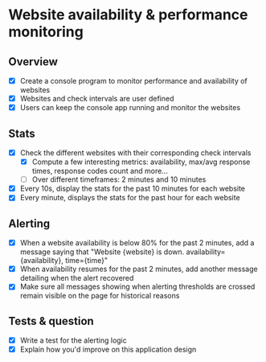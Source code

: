 # Website availability & performance monitoring

## Overview

- [x] Create a console program to monitor performance and availability of websites
- [x] Websites and check intervals are user defined
- [x] Users can keep the console app running and monitor the websites

## Stats

- [x] Check the different websites with their corresponding check intervals
  - [x] Compute a few interesting metrics: availability, max/avg response times, response codes count and more...
  - [ ] Over different timeframes: 2 minutes and 10 minutes
- [x] Every 10s, display the stats for the past 10 minutes for each website
- [x] Every minute, displays the stats for the past hour for each website

## Alerting

- [x] When a website availability is below 80% for the past 2 minutes, add a message saying that "Website {website} is down. availability={availability}, time={time}"
- [x] When availability resumes for the past 2 minutes, add another message detailing when the alert recovered
- [x] Make sure all messages showing when alerting thresholds are crossed remain visible on the page for historical reasons

## Tests & question

- [x] Write a test for the alerting logic
- [x] Explain how you'd improve on this application design

